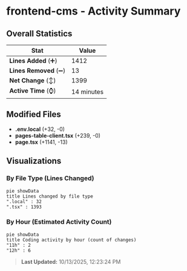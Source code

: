 # frontend-cms - Activity Summary 

## Overall Statistics

| Stat                   | Value                                                             |
| ---------------------- | ----------------------------------------------------------------- |
| **Lines Added** (➕)   | 1412                                          |
| **Lines Removed** (➖) | 13                                        |
| **Net Change** (↕)    | 1399                |
| **Active Time** (⌚)   | 14 minutes |


## Modified Files
- **.env.local** (+32, -0)
- **pages-table-client.tsx** (+239, -0)
- **page.tsx** (+1141, -13)

## Visualizations

### By File Type (Lines Changed)

```mermaid
pie showData
title Lines changed by file type
".local" : 32
".tsx" : 1393
```

### By Hour (Estimated Activity Count)

```mermaid
pie showData
title Coding activity by hour (count of changes)
"11h" : 2
"12h" : 6
```


> **Last Updated:** 10/13/2025, 12:23:24 PM
